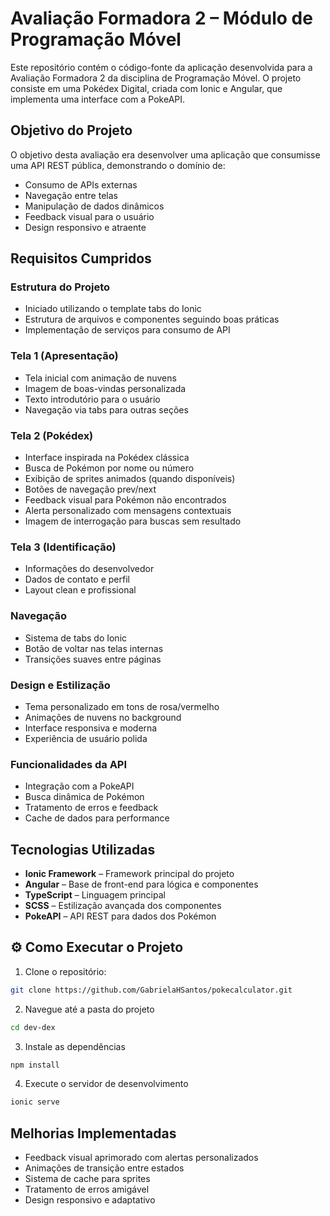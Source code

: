 # Avaliação Formadora 2 – Módulo de Programação Móvel

Este repositório contém o código-fonte da aplicação desenvolvida para a Avaliação Formadora 2 da disciplina de Programação Móvel.
O projeto consiste em uma Pokédex Digital, criada com Ionic e Angular, que implementa uma interface com a PokeAPI.

## Objetivo do Projeto
O objetivo desta avaliação era desenvolver uma aplicação que consumisse uma API REST pública, demonstrando o domínio de:
- Consumo de APIs externas
- Navegação entre telas
- Manipulação de dados dinâmicos
- Feedback visual para o usuário
- Design responsivo e atraente

## Requisitos Cumpridos

### Estrutura do Projeto
- Iniciado utilizando o template tabs do Ionic
- Estrutura de arquivos e componentes seguindo boas práticas
- Implementação de serviços para consumo de API

### Tela 1 (Apresentação)
- Tela inicial com animação de nuvens
- Imagem de boas-vindas personalizada
- Texto introdutório para o usuário
- Navegação via tabs para outras seções

### Tela 2 (Pokédex)
- Interface inspirada na Pokédex clássica
- Busca de Pokémon por nome ou número
- Exibição de sprites animados (quando disponíveis)
- Botões de navegação prev/next
- Feedback visual para Pokémon não encontrados
- Alerta personalizado com mensagens contextuais
- Imagem de interrogação para buscas sem resultado

### Tela 3 (Identificação)
- Informações do desenvolvedor
- Dados de contato e perfil
- Layout clean e profissional

### Navegação
- Sistema de tabs do Ionic
- Botão de voltar nas telas internas
- Transições suaves entre páginas

### Design e Estilização
- Tema personalizado em tons de rosa/vermelho
- Animações de nuvens no background
- Interface responsiva e moderna
- Experiência de usuário polida

### Funcionalidades da API
- Integração com a PokeAPI
- Busca dinâmica de Pokémon
- Tratamento de erros e feedback
- Cache de dados para performance

## Tecnologias Utilizadas
- **Ionic Framework** – Framework principal do projeto
- **Angular** – Base de front-end para lógica e componentes
- **TypeScript** – Linguagem principal
- **SCSS** – Estilização avançada dos componentes
- **PokeAPI** – API REST para dados dos Pokémon

## ⚙️ Como Executar o Projeto

1. Clone o repositório:
```bash
git clone https://github.com/GabrielaHSantos/pokecalculator.git
```

2. Navegue até a pasta do projeto
```bash
cd dev-dex
```

3. Instale as dependências
```bash
npm install
```

4. Execute o servidor de desenvolvimento
```bash
ionic serve
```

## Melhorias Implementadas
- Feedback visual aprimorado com alertas personalizados
- Animações de transição entre estados
- Sistema de cache para sprites
- Tratamento de erros amigável
- Design responsivo e adaptativo